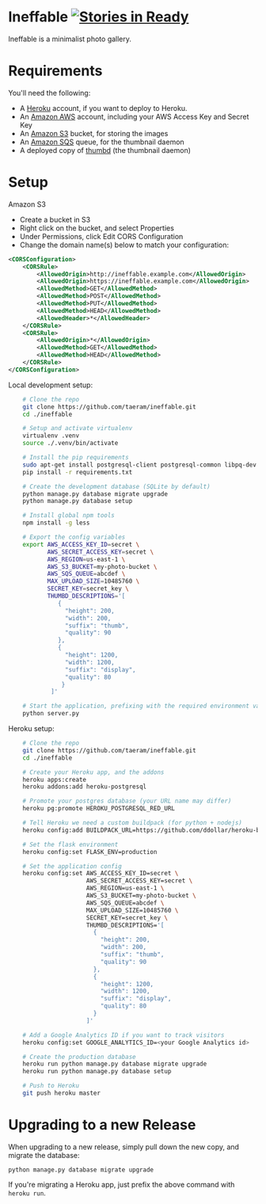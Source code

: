 Ineffable [![Stories in Ready](https://badge.waffle.io/taeram/ineffable.png?label=ready&title=Ready)](https://waffle.io/taeram/ineffable)
=========

Ineffable is a minimalist photo gallery.

Requirements
============
You'll need the following:

* A [Heroku](https://www.heroku.com/) account, if you want to deploy to Heroku.
* An [Amazon AWS](http://aws.amazon.com/) account, including your AWS Access Key and Secret Key
* An [Amazon S3](http://aws.amazon.com/s3/) bucket, for storing the images
* An [Amazon SQS](http://aws.amazon.com/sqs/) queue, for the thumbnail daemon
* A deployed copy of [thumbd](https://github.com/bcoe/thumbd) (the thumbnail daemon)

Setup
=====
Amazon S3
* Create a bucket in S3
* Right click on the bucket, and select Properties
* Under Permissions, click Edit CORS Configuration
* Change the domain name(s) below to match your configuration:
```xml
<CORSConfiguration>
    <CORSRule>
        <AllowedOrigin>http://ineffable.example.com</AllowedOrigin>
        <AllowedOrigin>https://ineffable.example.com</AllowedOrigin>
        <AllowedMethod>GET</AllowedMethod>
        <AllowedMethod>POST</AllowedMethod>
        <AllowedMethod>PUT</AllowedMethod>
        <AllowedMethod>HEAD</AllowedMethod>
        <AllowedHeader>*</AllowedHeader>
    </CORSRule>
    <CORSRule>
        <AllowedOrigin>*</AllowedOrigin>
        <AllowedMethod>GET</AllowedMethod>
        <AllowedMethod>HEAD</AllowedMethod>
    </CORSRule>
</CORSConfiguration>
```

Local development setup:
```bash
    # Clone the repo
    git clone https://github.com/taeram/ineffable.git
    cd ./ineffable

    # Setup and activate virtualenv
    virtualenv .venv
    source ./.venv/bin/activate

    # Install the pip requirements
    sudo apt-get install postgresql-client postgresql-common libpq-dev python-dev mysql-client libmysqld-dev
    pip install -r requirements.txt

    # Create the development database (SQLite by default)
    python manage.py database migrate upgrade
    python manage.py database setup

    # Install global npm tools
    npm install -g less

    # Export the config variables
    export AWS_ACCESS_KEY_ID=secret \
           AWS_SECRET_ACCESS_KEY=secret \
           AWS_REGION=us-east-1 \
           AWS_S3_BUCKET=my-photo-bucket \
           AWS_SQS_QUEUE=abcdef \
           MAX_UPLOAD_SIZE=10485760 \
           SECRET_KEY=secret_key \
           THUMBD_DESCRIPTIONS='[
              {
                "height": 200,
                "width": 200,
                "suffix": "thumb",
                "quality": 90
              },
              {
                "height": 1200,
                "width": 1200,
                "suffix": "display",
                "quality": 80
               }
            ]'

    # Start the application, prefixing with the required environment variables
    python server.py
```

Heroku setup:
```bash
    # Clone the repo
    git clone https://github.com/taeram/ineffable.git
    cd ./ineffable

    # Create your Heroku app, and the addons
    heroku apps:create
    heroku addons:add heroku-postgresql

    # Promote your postgres database (your URL name may differ)
    heroku pg:promote HEROKU_POSTGRESQL_RED_URL

    # Tell Heroku we need a custom buildpack (for python + nodejs)
    heroku config:add BUILDPACK_URL=https://github.com/ddollar/heroku-buildpack-multi.git

    # Set the flask environment
    heroku config:set FLASK_ENV=production

    # Set the application config
    heroku config:set AWS_ACCESS_KEY_ID=secret \
                      AWS_SECRET_ACCESS_KEY=secret \
                      AWS_REGION=us-east-1 \
                      AWS_S3_BUCKET=my-photo-bucket \
                      AWS_SQS_QUEUE=abcdef \
                      MAX_UPLOAD_SIZE=10485760 \
                      SECRET_KEY=secret_key \
                      THUMBD_DESCRIPTIONS='[
                        {
                          "height": 200,
                          "width": 200,
                          "suffix": "thumb",
                          "quality": 90
                        },
                        {
                          "height": 1200,
                          "width": 1200,
                          "suffix": "display",
                          "quality": 80
                        }
                      ]'

    # Add a Google Analytics ID if you want to track visitors
    heroku config:set GOOGLE_ANALYTICS_ID=<your Google Analytics id>

    # Create the production database
    heroku run python manage.py database migrate upgrade
    heroku run python manage.py database setup

    # Push to Heroku
    git push heroku master
```

Upgrading to a new Release
==========================

When upgrading to a new release, simply pull down the new copy, and migrate the
database:

```
python manage.py database migrate upgrade
```

If you're migrating a Heroku app, just prefix the above command with `heroku run`.
